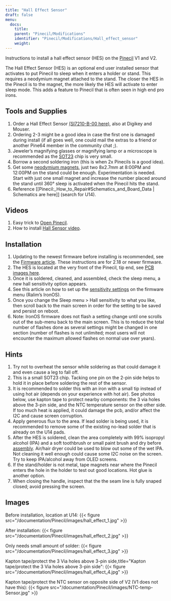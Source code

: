 ```yaml
---
title: "Hall Effect Sensor"
draft: false
menu:
  docs:
    title:
    parent: "Pinecil/Modifications"
    identifier: "Pinecil/Modifications/Hall_effect_sensor"
    weight: 
---
```


Instructions to install a hall effect sensor (HES) on the [Pinecil](/documentation/Pinecil) V1 and V2.

The Hall Effect Sensor (HES) is an optional end user installed sensor that activates to put Pinecil to sleep when it enters a holder or stand. This requires a neodymium magnet attached to the stand. The closer the HES in the Pinecil is to the magnet, the more likely the HES will activate to enter sleep mode. This adds a feature to Pinecil that is often seen in high end pro irons.

## Tools and Supplies

1. Order a Hall Effect Sensor [(SI7210-B-00 here)](https://www.lcsc.com/product-detail/Position-Sensor_SILICON-LABS-SI7210-B-00-IVR_C2654956.html), also at Digikey and Mouser.
2. Ordering 2-3 might be a good idea in case the first one is damaged during install (if all goes well, one could mail the extras to a friend or another Pine64 member in the community chat ;).
3. Jeweler’s magnifying glasses or magnifying lamp or a microscope is recommended as the [SOT23](https://madpcb.com/glossary/sot-23/) chip is very small.
4. Borrow a second soldering iron (this is when 2x Pinecils is a good idea).
5. Get some [neodymium magnets](https://a.co/d/0jU8zic), just two 8x2.7mm at 8:00PM and 12:00PM on the stand could be enough. Experimentation is needed. Start with just one small magnet and increase the number placed around the stand until 360° sleep is activated when the Pinecil hits the stand.
6. Reference [[Pinecil:_How_to_Repair#Schematics_and_Board_Data | Schematics are here]] (search for U14).

## Videos

1. Easy trick to [Open Pinecil](https://www.youtube.com/watch?v=aK01V5DrrVk).
2. How to install [Hall Sensor video](https://www.youtube.com/watch?v=vU-fhELpI8Y).

## Installation

1. Updating to the newest firmware before installing is recommended, see the [Firmware article](/documentation/Pinecil#firmware_&_updates). These instructions are for 2.18 or newer firmware.
2. The HES is located at the very front of the Pinecil, tip end, see [PCB images here](#images).
3. Once it is soldered, cleaned, and assembled, check the sleep menu, a new hall sensitivity option appears.
4. See this article on how to set up the [sensitivity settings](https://github.com/Ralim/IronOS/blob/dev/Documentation/HallSensor.md) on the firmware menu (Ralim’s IronOS).
5. Once you change the Sleep menu > Hall sensitivity to what you like, then scroll back to the main screen in order for the setting to be saved and persist on reboot.
6. Note: IronOS firmware does not flash a setting change until one scrolls out of the sub-menu back to the main screen. This is to reduce the total number of flashes done as several settings might be changed in one section (number of flashes is not unlimited; most users will not encounter the maximum allowed flashes on normal use over years).

## Hints

1. Try not to overheat the sensor while soldering as that could damage it and even cause a leg to fall off.
2. This is a small SOT23 chip. Tacking one pin on the 2-pin side helps to hold it in place before soldering the rest of the sensor.
3. It is recommended to solder this with an iron with a small tip instead of using hot air (depends on your experience with hot air). See photos below, use kapton tape to protect nearby components: the 3 via holes above the 3-pin side, and the NTC temperature sensor on the other side. If too much heat is applied, it could damage the pcb, and/or affect the I2C and cause screen corruption.
4. Apply generous flux to the area. If lead solder is being used, it is recommended to remove some of the existing no-lead solder that is already on the U14 pads.
5. After the HES is soldered, clean the area completely with 99% isopropyl alcohol (IPA) and a soft toothbrush or small paint brush and dry before [assembly](/documentation/Pinecil/How_to_repair#assembly_steps). Air/hair dryer could be used to blow out some of the wet IPA. Not cleaning it well enough could cause some I2C noise on the screen. Try to keep IPA/alcohol away from OLED screens.
6. If the stand/holder is not metal, tape magnets near where the Pinecil enters the hole in the holder to test out good locations. Hot glue is another option.
7. When closing the handle, inspect that the the seam line is fully snaped closed; avoid pressing the screen.

## Images

Before installation, location at U14:
{{< figure src="/documentation/Pinecil/images/hall_effect_1.jpg" >}}

After installation:
{{< figure src="/documentation/Pinecil/images/hall_effect_2.jpg" >}}

Only needs small amount of solder:
{{< figure src="/documentation/Pinecil/images/hall_effect_3.jpg" >}}

Kapton tape/protect the 3 Via holes above 3-pin side,title="Kapton tape/protect the 3 Via holes above 3-pin side":
{{< figure src="/documentation/Pinecil/images/hall_effect_4.jpg" >}}

Kapton tape/protect the NTC sensor on opposite side of V2 (V1 does not have this):
{{< figure src="/documentation/Pinecil/images/NTC-temp-Sensor.jpg" >}}
